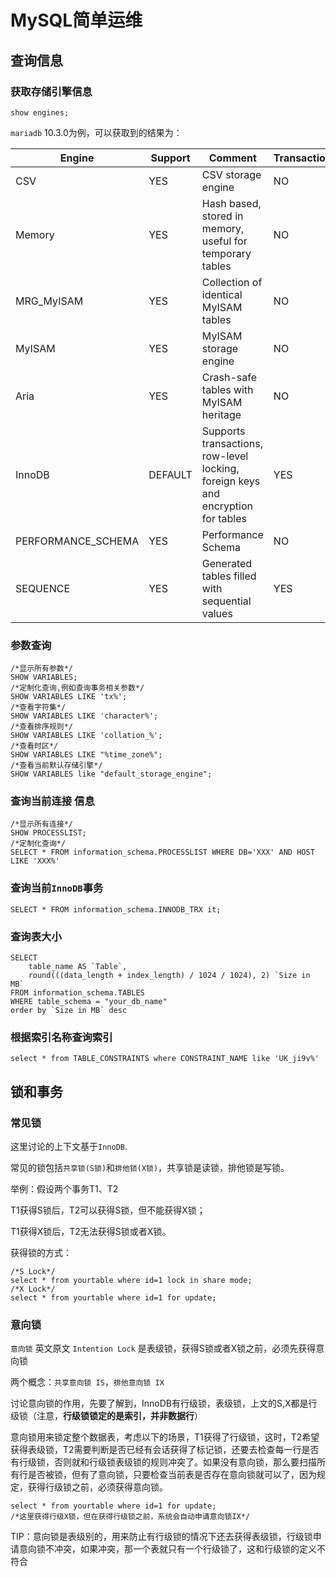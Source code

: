# MySQL简单运维

## 查询信息

### 获取存储引擎信息

```mysql
show engines;
```

`mariadb` 10.3.0为例，可以获取到的结果为：

| Engine             | Support | Comment                                                      | Transactions | XA   | Savepoints |
| ------------------ | ------- | ------------------------------------------------------------ | ------------ | ---- | ---------- |
| CSV                | YES     | CSV storage engine                                           | NO           | NO   | NO         |
| Memory             | YES     | Hash based, stored in memory, useful for temporary tables    | NO           | NO   | NO         |
| MRG_MyISAM         | YES     | Collection of identical MyISAM tables                        | NO           | NO   | NO         |
| MyISAM             | YES     | MyISAM storage engine                                        | NO           | NO   | NO         |
| Aria               | YES     | Crash-safe tables with MyISAM heritage                       | NO           | NO   | NO         |
| InnoDB             | DEFAULT | Supports transactions, row-level locking, foreign keys and encryption for tables | YES          | YES  | YES        |
| PERFORMANCE_SCHEMA | YES     | Performance Schema                                           | NO           | NO   | NO         |
| SEQUENCE           | YES     | Generated tables filled with sequential values               | YES          | NO   | YES        |



### 参数查询

```mysql
/*显示所有参数*/
SHOW VARIABLES;
/*定制化查询,例如查询事务相关参数*/
SHOW VARIABLES LIKE 'tx%';
/*查看字符集*/
SHOW VARIABLES LIKE 'character%';
/*查看排序规则*/
SHOW VARIABLES LIKE 'collation_%';
/*查看时区*/
SHOW VARIABLES LIKE "%time_zone%";
/*查看当前默认存储引擎*/
SHOW VARIABLES like "default_storage_engine";
```

### 查询当前连接 信息

```mysql
/*显示所有连接*/
SHOW PROCESSLIST;
/*定制化查询*/
SELECT * FROM information_schema.PROCESSLIST WHERE DB='XXX' AND HOST LIKE 'XXX%'
```

### 查询当前`InnoDB`事务

```mysql
SELECT * FROM information_schema.INNODB_TRX it;
```

### 查询表大小

```mysql
SELECT 
    table_name AS `Table`, 
    round(((data_length + index_length) / 1024 / 1024), 2) `Size in MB` 
FROM information_schema.TABLES 
WHERE table_schema = "your_db_name"
order by `Size in MB` desc
```

### 根据索引名称查询索引

```mysql
select * from TABLE_CONSTRAINTS where CONSTRAINT_NAME like 'UK_ji9v%'
```



## 锁和事务

### 常见锁

这里讨论的上下文基于`InnoDB`.

常见的锁包括`共享锁(S锁)`和`排他锁(X锁)`，共享锁是读锁，排他锁是写锁。

举例：假设两个事务T1、T2

T1获得S锁后，T2可以获得S锁，但不能获得X锁；

T1获得X锁后，T2无法获得S锁或者X锁。

获得锁的方式：

```mysql
/*S Lock*/
select * from yourtable where id=1 lock in share mode;
/*X Lock*/
select * from yourtable where id=1 for update;
```

### 意向锁

`意向锁` 英文原文 `Intention Lock` 是表级锁，获得S锁或者X锁之前，必须先获得意向锁

两个概念：`共享意向锁 IS`，`排他意向锁 IX`

讨论意向锁的作用，先要了解到，InnoDB有行级锁，表级锁，上文的S,X都是行级锁（注意，**行级锁锁定的是索引，并非数据行**）

意向锁用来锁定整个数据表，考虑以下的场景，T1获得了行级锁，这时，T2希望获得表级锁，T2需要判断是否已经有会话获得了标记锁，还要去检查每一行是否有行级锁，否则就和行级锁表级锁的规则冲突了。如果没有意向锁，那么要扫描所有行是否被锁，但有了意向锁，只要检查当前表是否存在意向锁就可以了，因为规定，获得行级锁之前，必须获得意向锁。

```mysql
select * from yourtable where id=1 for update;
/*这里获得行级X锁，但在获得行级锁之前，系统会自动申请意向锁IX*/
```

TIP：意向锁是表级别的，用来防止有行级锁的情况下还去获得表级锁，行级锁申请意向锁不冲突，如果冲突，那一个表就只有一个行级锁了，这和行级锁的定义不符合
